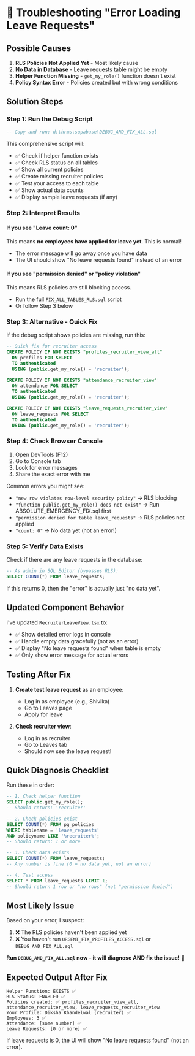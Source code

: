 # 🔧 Troubleshooting "Error Loading Leave Requests"

## Possible Causes

1. **RLS Policies Not Applied Yet** - Most likely cause
2. **No Data in Database** - Leave requests table might be empty
3. **Helper Function Missing** - `get_my_role()` function doesn't exist
4. **Policy Syntax Error** - Policies created but with wrong conditions

## Solution Steps

### Step 1: Run the Debug Script
```sql
-- Copy and run: d:\hrms\supabase\DEBUG_AND_FIX_ALL.sql
```

This comprehensive script will:
- ✅ Check if helper function exists
- ✅ Check RLS status on all tables
- ✅ Show all current policies
- ✅ Create missing recruiter policies
- ✅ Test your access to each table
- ✅ Show actual data counts
- ✅ Display sample leave requests (if any)

### Step 2: Interpret Results

#### If you see "Leave count: 0"
This means **no employees have applied for leave yet**. This is normal!
- The error message will go away once you have data
- The UI should show "No leave requests found" instead of an error

#### If you see "permission denied" or "policy violation"
This means RLS policies are still blocking access.
- Run the full `FIX_ALL_TABLES_RLS.sql` script
- Or follow Step 3 below

### Step 3: Alternative - Quick Fix
If the debug script shows policies are missing, run this:

```sql
-- Quick fix for recruiter access
CREATE POLICY IF NOT EXISTS "profiles_recruiter_view_all"
  ON profiles FOR SELECT
  TO authenticated
  USING (public.get_my_role() = 'recruiter');

CREATE POLICY IF NOT EXISTS "attendance_recruiter_view"
  ON attendance FOR SELECT
  TO authenticated
  USING (public.get_my_role() = 'recruiter');

CREATE POLICY IF NOT EXISTS "leave_requests_recruiter_view"
  ON leave_requests FOR SELECT
  TO authenticated
  USING (public.get_my_role() = 'recruiter');
```

### Step 4: Check Browser Console
1. Open DevTools (F12)
2. Go to Console tab
3. Look for error messages
4. Share the exact error with me

Common errors you might see:
- `"new row violates row-level security policy"` → RLS blocking
- `"function public.get_my_role() does not exist"` → Run ABSOLUTE_EMERGENCY_FIX.sql first
- `"permission denied for table leave_requests"` → RLS policies not applied
- `"count: 0"` → No data yet (not an error!)

### Step 5: Verify Data Exists
Check if there are any leave requests in the database:

```sql
-- As admin in SQL Editor (bypasses RLS):
SELECT COUNT(*) FROM leave_requests;
```

If this returns 0, then the "error" is actually just "no data yet".

## Updated Component Behavior

I've updated `RecruiterLeaveView.tsx` to:
- ✅ Show detailed error logs in console
- ✅ Handle empty data gracefully (not as an error)
- ✅ Display "No leave requests found" when table is empty
- ✅ Only show error message for actual errors

## Testing After Fix

1. **Create test leave request** as an employee:
   - Log in as employee (e.g., Shivika)
   - Go to Leaves page
   - Apply for leave
   
2. **Check recruiter view**:
   - Log in as recruiter
   - Go to Leaves tab
   - Should now see the leave request!

## Quick Diagnosis Checklist

Run these in order:

```sql
-- 1. Check helper function
SELECT public.get_my_role();
-- Should return: 'recruiter'

-- 2. Check policies exist
SELECT COUNT(*) FROM pg_policies 
WHERE tablename = 'leave_requests' 
AND policyname LIKE '%recruiter%';
-- Should return: 1 or more

-- 3. Check data exists
SELECT COUNT(*) FROM leave_requests;
-- Any number is fine (0 = no data yet, not an error)

-- 4. Test access
SELECT * FROM leave_requests LIMIT 1;
-- Should return 1 row or "no rows" (not "permission denied")
```

## Most Likely Issue

Based on your error, I suspect:
1. ❌ The RLS policies haven't been applied yet
2. ❌ You haven't run `URGENT_FIX_PROFILES_ACCESS.sql` or `DEBUG_AND_FIX_ALL.sql`

**Run `DEBUG_AND_FIX_ALL.sql` now - it will diagnose AND fix the issue!** 🔧

## Expected Output After Fix

```
Helper Function: EXISTS ✅
RLS Status: ENABLED ✅
Policies created: ✅ profiles_recruiter_view_all, attendance_recruiter_view, leave_requests_recruiter_view
Your Profile: Diksha Khandelwal (recruiter) ✅
Employees: 3 ✅
Attendance: [some number] ✅
Leave Requests: [0 or more] ✅
```

If leave requests is 0, the UI will show "No leave requests found" (not an error).

